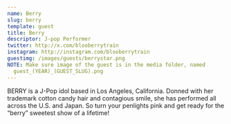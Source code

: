 ```yaml
---
name: Berry
slug: berry
template: guest
title: Berry
descriptor: J-pop Performer
twitter: http://x.com/blooberrytrain
instagram: http://instagram.com/blooberrytrain
guestimg: /images/guests/berrystar.png
NOTE: Make sure image of the guest is in the media folder, named
  guest_(YEAR)_(GUEST_SLUG).png
---
```

BERRY is a J-Pop idol based in Los Angeles, California. Donned with her trademark cotton candy hair and contagious smile, she has performed all across the U.S. and Japan. So turn your penlights pink and get ready for the “berry” sweetest show of a lifetime!

